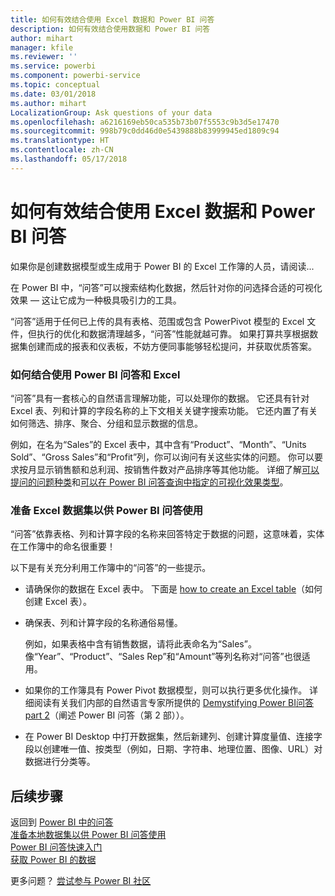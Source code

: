 ```yaml
---
title: 如何有效结合使用 Excel 数据和 Power BI 问答
description: 如何有效结合使用数据和 Power BI 问答
author: mihart
manager: kfile
ms.reviewer: ''
ms.service: powerbi
ms.component: powerbi-service
ms.topic: conceptual
ms.date: 03/01/2018
ms.author: mihart
LocalizationGroup: Ask questions of your data
ms.openlocfilehash: a6216169eb50ca535b73b07f5553c9b3d5e17470
ms.sourcegitcommit: 998b79c0dd46d0e5439888b83999945ed1809c94
ms.translationtype: HT
ms.contentlocale: zh-CN
ms.lasthandoff: 05/17/2018
---
```

# <a name="how-to-make-your-excel-data-work-well-with-qa-in-power-bi"></a>如何有效结合使用 Excel 数据和 Power BI 问答
如果你是创建数据模型或生成用于 Power BI 的 Excel 工作簿的人员，请阅读...

在 Power BI 中，“问答”可以搜索结构化数据，然后针对你的问选择合适的可视化效果 — 这让它成为一种极具吸引力的工具。   

“问答”适用于任何已上传的具有表格、范围或包含 PowerPivot 模型的 Excel 文件，但执行的优化和数据清理越多，“问答”性能就越可靠。  如果打算共享根据数据集创建而成的报表和仪表板，不妨方便同事能够轻松提问，并获取优质答案。

### <a name="how-qa-works-with-excel"></a>如何结合使用 Power BI 问答和 Excel
“问答”具有一套核心的自然语言理解功能，可以处理你的数据。 它还具有针对 Excel 表、列和计算的字段名称的上下文相关关键字搜索功能。 它还内置了有关如何筛选、排序、聚合、分组和显示数据的信息。 

例如，在名为“Sales”的 Excel 表中，其中含有“Product”、“Month”、“Units Sold”、“Gross Sales”和“Profit”列，你可以询问有关这些实体的问题。  你可以要求按月显示销售额和总利润、按销售件数对产品排序等其他功能。 详细了解[可以提问的问题种类](power-bi-q-and-a.md)和[可以在 Power BI 问答查询中指定的可视化效果类型](power-bi-visualization-types-for-reports-and-q-and-a.md)。

### <a name="prepare-an-excel-dataset-for-qa"></a>准备 Excel 数据集以供 Power BI 问答使用
“问答”依靠表格、列和计算字段的名称来回答特定于数据的问题，这意味着，实体在工作簿中的命名很重要！

以下是有关充分利用工作簿中的“问答”的一些提示。

* 请确保你的数据在 Excel 表中。 下面是 [how to create an Excel table](https://support.office.com/article/Create-an-Excel-table-in-a-worksheet-e81aa349-b006-4f8a-9806-5af9df0ac664?ui=en-US&rs=en-US&ad=US)（如何创建 Excel 表）。
* 确保表、列和计算字段的名称通俗易懂。
  
  例如，如果表格中含有销售数据，请将此表命名为“Sales”。 像“Year”、“Product”、“Sales Rep”和“Amount”等列名称对“问答”也很适用。

* 如果你的工作簿具有 Power Pivot 数据模型，则可以执行更多优化操作。 详细阅读有关我们内部的自然语言专家所提供的 [Demystifying Power BI问答part 2](http://blogs.msdn.com/b/powerbi/archive/2014/02/27/demystifying-power-bi-q-amp-a-part-2.aspx)（阐述 Power BI 问答（第 2 部））。

* 在 Power BI Desktop 中打开数据集，然后新建列、创建计算度量值、连接字段以创建唯一值、按类型（例如，日期、字符串、地理位置、图像、URL）对数据进行分类等。

## <a name="next-steps"></a>后续步骤
返回到 [Power BI 中的问答](power-bi-q-and-a.md)  
[准备本地数据集以供 Power BI 问答使用](service-q-and-a-direct-query.md)   
[Power BI 问答快速入门](power-bi-visualization-introduction-to-q-and-a.md)  
[获取 Power BI 的数据](service-get-data.md)  

更多问题？ [尝试参与 Power BI 社区](http://community.powerbi.com/)

